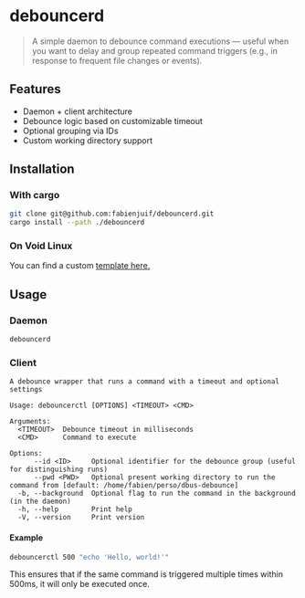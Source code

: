 # debouncerd

> A simple daemon to debounce command executions — useful when you want to delay and group repeated command triggers (e.g., in response to frequent file changes or events).

## Features

- Daemon + client architecture
- Debounce logic based on customizable timeout
- Optional grouping via IDs
- Custom working directory support

## Installation

### With cargo

```bash
git clone git@github.com:fabienjuif/debouncerd.git
cargo install --path ./debouncerd
```

### On Void Linux

You can find a custom [template here.](https://github.com/fabienjuif/void-packages/pull/2)

## Usage

### Daemon

```bash
debouncerd
```

### Client

```
A debounce wrapper that runs a command with a timeout and optional settings

Usage: debouncerctl [OPTIONS] <TIMEOUT> <CMD>

Arguments:
  <TIMEOUT>  Debounce timeout in milliseconds
  <CMD>      Command to execute

Options:
      --id <ID>     Optional identifier for the debounce group (useful for distinguishing runs)
      --pwd <PWD>   Optional present working directory to run the command from [default: /home/fabien/perso/dbus-debounce]
  -b, --background  Optional flag to run the command in the background (in the daemon)
  -h, --help        Print help
  -V, --version     Print version
```

#### Example

```bash
debouncerctl 500 "echo 'Hello, world!'"
```

This ensures that if the same command is triggered multiple times within 500ms, it will only be executed once.

